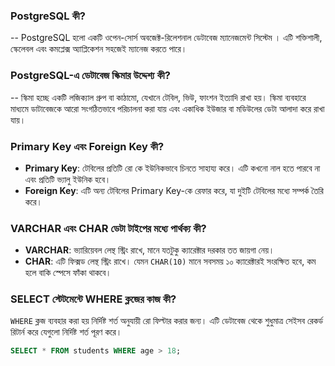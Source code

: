 ### PostgreSQL কী?
-- PostgreSQL হলো একটি ওপেন-সোর্স অবজেক্ট-রিলেশনাল ডেটাবেজ ম্যানেজমেন্ট সিস্টেম । এটি শক্তিশালী, স্কেলেবল এবং কমপ্লেক্স অ্যাপ্লিকেশন সহজেই ম্যানেজ করতে পারে।


### PostgreSQL-এ ডেটাবেজ স্কিমার উদ্দেশ্য কী?
-- স্কিমা হচ্ছে একটি লজিক্যাল গ্রুপ বা কাঠামো, যেখানে টেবিল, ভিউ, ফাংশন ইত্যাদি রাখা হয়। স্কিমা ব্যবহারে মাধ্যমে ডাটাবেজকে আরো সংগঠিতভাবে পরিচালনা করা যায় এবং একাধিক ইউজার বা মডিউলের ডেটা আলাদা করে রাখা যায়।

###  Primary Key এবং Foreign Key কী?
- **Primary Key**: টেবিলের প্রতিটি রো কে ইউনিকভাবে চিনতে সাহায্য করে। এটি কখনো নাল হতে পারবে না এবং প্রতিটি ভ্যালু ইউনিক হবে।
- **Foreign Key**: এটি অন্য টেবিলের Primary Key-কে রেফার করে, যা দুইটি টেবিলের মধ্যে সম্পর্ক তৈরি করে।


###  VARCHAR এবং CHAR ডেটা টাইপের মধ্যে পার্থক্য কী?
- **VARCHAR**: ভ্যারিয়েবল লেন্থ স্ট্রিং রাখে, মানে যতটুকু ক্যারেক্টার দরকার তত জায়গা নেয়।
- **CHAR**: এটি ফিক্সড লেন্থ স্ট্রিং রাখে। যেমন `CHAR(10)` মানে সবসময় ১০ ক্যারেক্টারই সংরক্ষিত হবে, কম হলে বাকি স্পেসে ফাঁকা থাকবে।


###  SELECT স্টেটমেন্টে WHERE ক্লজের কাজ কী?
`WHERE` ক্লজ ব্যবহার করা হয় নির্দিষ্ট শর্ত অনুযায়ী রো ফিল্টার করার জন্য। এটি ডেটাবেজ থেকে শুধুমাত্র সেইসব রেকর্ড রিটার্ন করে যেগুলো নির্দিষ্ট শর্ত পূরণ করে।

```sql
SELECT * FROM students WHERE age > 18;
